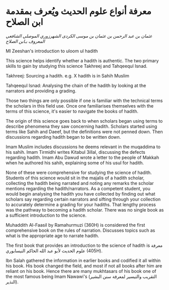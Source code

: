 # معرفة أنواع علوم الحديث ويُعرف بمقدمة ابن الصلاح

*عثمان بن عبد الرحمن بن عثمان بن موسى الکردی الشهرزوري الموصلي الشافعي المعروف بـابن الصلاح*
<!-- 
- [معرفة أنواع علوم الحديث](#TODO) -->

Ml Zeeshan's introduction to uloom ul hadith

This science helps identify whether a hadith is authentic. The two primary skills to gain by studying this science Takhreej and Tahqeequl Isnad.

Takhreej: Sourcing a hadith.
e.g. X hadith is in Sahih Muslim 

Tahqeequl Isnad: Analysing the chain of the hadith by looking at the narrators and providing a grading.

Those two things are only possible if one is familiar with the technical terms the scholars in this field use. Once one familiarises themselves with the terms of this science, it's easier to navigate the books of hadith.

The origin of this science goes back to when scholars began using terms to describe phenomena they saw concerning hadith. Scholars started using terms like Sahih and Daeef, but the definitions were not penned down. Then discussions regarding hadith began to be written down.

Imam Muslim includes discussions he deems relevant in the muqaddima to his sahih.
Imam Tirmidhi writes Kitabul 3illal, discussing the defects regarding hadith.
Imam Abu Dawud wrote a letter to the people of Makkah when he authored his sahih, explaining some of his usul for hadith.

None of these were comprehensive for studying the science of hadith. Students of this science would sit in the majalis of a hadith scholar, collecting the hadith being narrated and noting any remarks the scholar mentions regarding the hadith/narrators. As a competent student, you would begin analysing the hadith you have collected by finding out what scholars say regarding certain narrators and sifting through your collection to accurately determine a grading for your hadiths. That lengthy process was the pathway to becoming a hadith scholar. There was no single book as a sufficient introduction to the science. 

Muhaddith Al-Faasil by Ramahurmuzi (360H) is considered the first comprehensive book on the rules of narration. Discusses topics such as what is the appropriate age to narrate hadith. 

The first book that provides an introduction to the science of hadith is معرفة علوم الحديث لأبو عبد الله الحاكم النيسابوري  (405H).

Ibn Salah gathered the information in earlier books and codified it all within his book. His book changed the field, and most if not all books after him are reliant on his book. Hence there are many mukhtasars of his book one of the most famous being Imam Nawawi's (التقريب والتيسير لمعرفة سنن البشير النذير).

